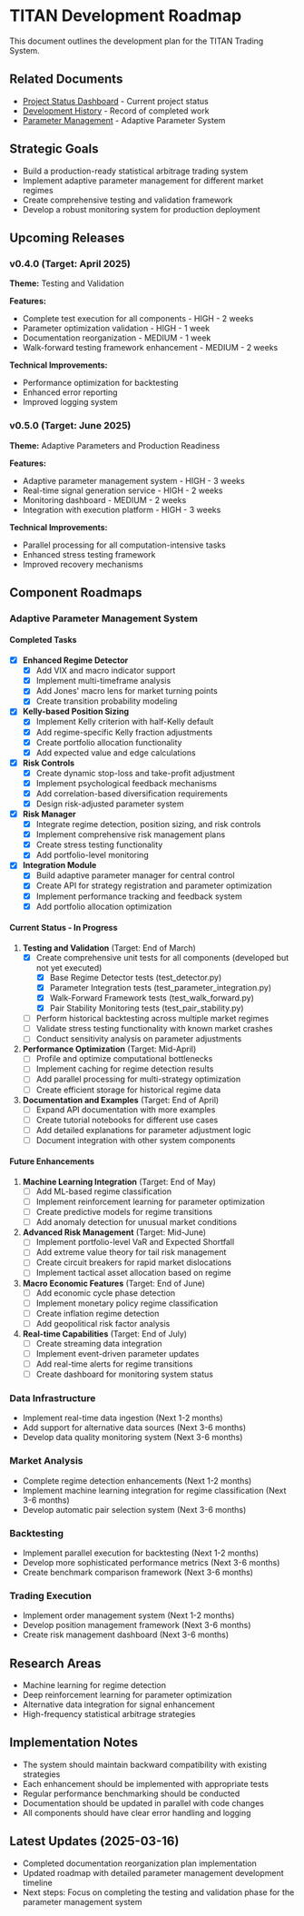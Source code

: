 # TITAN Development Roadmap

This document outlines the development plan for the TITAN Trading System.

## Related Documents

- [Project Status Dashboard](./project_status_dashboard.md) - Current project status
- [Development History](./development_history.md) - Record of completed work
- [Parameter Management](../components/analysis/parameter_management.md) - Adaptive Parameter System

## Strategic Goals

- Build a production-ready statistical arbitrage trading system
- Implement adaptive parameter management for different market regimes
- Create comprehensive testing and validation framework
- Develop a robust monitoring system for production deployment

## Upcoming Releases

### v0.4.0 (Target: April 2025)

**Theme:** Testing and Validation

**Features:**

- Complete test execution for all components - HIGH - 2 weeks
- Parameter optimization validation - HIGH - 1 week
- Documentation reorganization - MEDIUM - 1 week
- Walk-forward testing framework enhancement - MEDIUM - 2 weeks

**Technical Improvements:**

- Performance optimization for backtesting
- Enhanced error reporting
- Improved logging system

### v0.5.0 (Target: June 2025)

**Theme:** Adaptive Parameters and Production Readiness

**Features:**

- Adaptive parameter management system - HIGH - 3 weeks
- Real-time signal generation service - HIGH - 2 weeks
- Monitoring dashboard - MEDIUM - 2 weeks
- Integration with execution platform - HIGH - 3 weeks

**Technical Improvements:**

- Parallel processing for all computation-intensive tasks
- Enhanced stress testing framework
- Improved recovery mechanisms

## Component Roadmaps

### Adaptive Parameter Management System

#### Completed Tasks

- [x] **Enhanced Regime Detector**
  - [x] Add VIX and macro indicator support
  - [x] Implement multi-timeframe analysis
  - [x] Add Jones' macro lens for market turning points
  - [x] Create transition probability modeling

- [x] **Kelly-based Position Sizing**
  - [x] Implement Kelly criterion with half-Kelly default
  - [x] Add regime-specific Kelly fraction adjustments
  - [x] Create portfolio allocation functionality
  - [x] Add expected value and edge calculations

- [x] **Risk Controls**
  - [x] Create dynamic stop-loss and take-profit adjustment
  - [x] Implement psychological feedback mechanisms
  - [x] Add correlation-based diversification requirements
  - [x] Design risk-adjusted parameter system

- [x] **Risk Manager**
  - [x] Integrate regime detection, position sizing, and risk controls
  - [x] Implement comprehensive risk management plans
  - [x] Create stress testing functionality
  - [x] Add portfolio-level monitoring

- [x] **Integration Module**
  - [x] Build adaptive parameter manager for central control
  - [x] Create API for strategy registration and parameter optimization
  - [x] Implement performance tracking and feedback system
  - [x] Add portfolio allocation optimization

#### Current Status - In Progress

1. **Testing and Validation** (Target: End of March)
   - [x] Create comprehensive unit tests for all components (developed but not yet executed)
     - [x] Base Regime Detector tests (test_detector.py)
     - [x] Parameter Integration tests (test_parameter_integration.py)
     - [x] Walk-Forward Framework tests (test_walk_forward.py)
     - [x] Pair Stability Monitoring tests (test_pair_stability.py)
   - [ ] Perform historical backtesting across multiple market regimes
   - [ ] Validate stress testing functionality with known market crashes
   - [ ] Conduct sensitivity analysis on parameter adjustments

2. **Performance Optimization** (Target: Mid-April)
   - [ ] Profile and optimize computational bottlenecks
   - [ ] Implement caching for regime detection results
   - [ ] Add parallel processing for multi-strategy optimization
   - [ ] Create efficient storage for historical regime data

3. **Documentation and Examples** (Target: End of April)
   - [ ] Expand API documentation with more examples
   - [ ] Create tutorial notebooks for different use cases
   - [ ] Add detailed explanations for parameter adjustment logic
   - [ ] Document integration with other system components

#### Future Enhancements

1. **Machine Learning Integration** (Target: End of May)
   - [ ] Add ML-based regime classification
   - [ ] Implement reinforcement learning for parameter optimization
   - [ ] Create predictive models for regime transitions
   - [ ] Add anomaly detection for unusual market conditions

2. **Advanced Risk Management** (Target: Mid-June)
   - [ ] Implement portfolio-level VaR and Expected Shortfall
   - [ ] Add extreme value theory for tail risk management
   - [ ] Create circuit breakers for rapid market dislocations
   - [ ] Implement tactical asset allocation based on regime

3. **Macro Economic Features** (Target: End of June)
   - [ ] Add economic cycle phase detection
   - [ ] Implement monetary policy regime classification
   - [ ] Create inflation regime detection
   - [ ] Add geopolitical risk factor analysis

4. **Real-time Capabilities** (Target: End of July)
   - [ ] Create streaming data integration
   - [ ] Implement event-driven parameter updates
   - [ ] Add real-time alerts for regime transitions
   - [ ] Create dashboard for monitoring system status

### Data Infrastructure

- Implement real-time data ingestion (Next 1-2 months)
- Add support for alternative data sources (Next 3-6 months)
- Develop data quality monitoring system (Next 3-6 months)

### Market Analysis

- Complete regime detection enhancements (Next 1-2 months)
- Implement machine learning integration for regime classification (Next 3-6 months)
- Develop automatic pair selection system (Next 3-6 months)

### Backtesting

- Implement parallel execution for backtesting (Next 1-2 months)
- Develop more sophisticated performance metrics (Next 3-6 months)
- Create benchmark comparison framework (Next 3-6 months)

### Trading Execution

- Implement order management system (Next 1-2 months)
- Develop position management framework (Next 3-6 months)
- Create risk management dashboard (Next 3-6 months)

## Research Areas

- Machine learning for regime detection
- Deep reinforcement learning for parameter optimization
- Alternative data integration for signal enhancement
- High-frequency statistical arbitrage strategies

## Implementation Notes

- The system should maintain backward compatibility with existing strategies
- Each enhancement should be implemented with appropriate tests
- Regular performance benchmarking should be conducted
- Documentation should be updated in parallel with code changes
- All components should have clear error handling and logging

## Latest Updates (2025-03-16)

- Completed documentation reorganization plan implementation
- Updated roadmap with detailed parameter management development timeline
- Next steps: Focus on completing the testing and validation phase for the parameter management system
